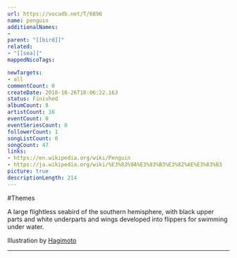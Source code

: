 ```yaml
---
url: https://vocadb.net/T/6896
name: penguin
additionalNames: 
- 
parent: "[[bird]]"
related:
- "[[sea]]"
mappedNicoTags:

newTargets:
- all
commentCount: 0
createDate: 2018-10-26T18:06:22.163
status: Finished
albumCount: 8
artistCount: 16
eventCount: 0
eventSeriesCount: 0
followerCount: 1
songListCount: 0
songCount: 47
links: 
- https://en.wikipedia.org/wiki/Penguin
- https://ja.wikipedia.org/wiki/%E3%83%9A%E3%83%B3%E3%82%AE%E3%83%B3
picture: true
descriptionLength: 214
---
```


#Themes

A large flightless seabird of the southern hemisphere, with black upper parts and white underparts and wings developed into flippers for swimming under water.

Illustration by [Hagimoto](https://piapro.jp/hagimoto)

---


